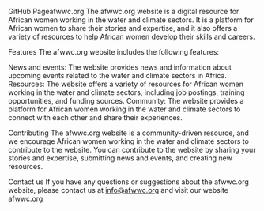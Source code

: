 GitHub Pageafwwc.org
The afwwc.org website is a digital resource for African women working in the water and climate sectors. It is a platform for African women to share their stories and expertise, and it also offers a variety of resources to help African women develop their skills and careers.

Features
The afwwc.org website includes the following features:

News and events: The website provides news and information about upcoming events related to the water and climate sectors in Africa. Resources: The website offers a variety of resources for African women working in the water and climate sectors, including job postings, training opportunities, and funding sources. Community: The website provides a platform for African women working in the water and climate sectors to connect with each other and share their experiences.

Contributing
The afwwc.org website is a community-driven resource, and we encourage African women working in the water and climate sectors to contribute to the website. You can contribute to the website by sharing your stories and expertise, submitting news and events, and creating new resources.

Contact us
If you have any questions or suggestions about the afwwc.org website, please contact us at info@afwwc.org and visit our website afwwc.org
